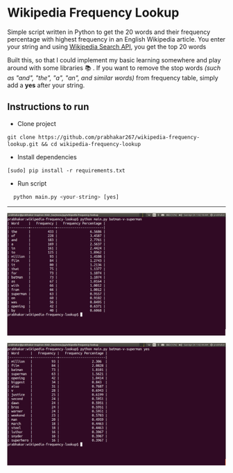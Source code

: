 # Wikipedia Frequency Lookup

Simple script written in Python to get the 20 words and their frequency percentage with highest frequency in an English Wikipedia article.
You enter your string and using [Wikipedia Search API](https://www.mediawiki.org/wiki/API:Search), you get the top 20 words

Built this, so that I could implement my basic learning somewhere and play around with some libraries :books: . 
If you want to remove the stop words _(such as "and", "the", "a", "an", and similar words)_ from frequency table, simply add a **yes** after your string.

## Instructions to run
+ Clone project
```
git clone https://github.com/prabhakar267/wikipedia-frequency-lookup.git && cd wikipedia-frequency-lookup
```
+ Install dependencies
```
[sudo] pip install -r requirements.txt
```
+ Run script
```python
  python main.py <your-string> [yes]
```

----

![screenshot](/screenshots/Screenshot%20from%202016-04-24%2001-42-18.png?raw=true)

![screenshot](/screenshots/Screenshot%20from%202016-04-24%2001-42-44.png?raw=true)

